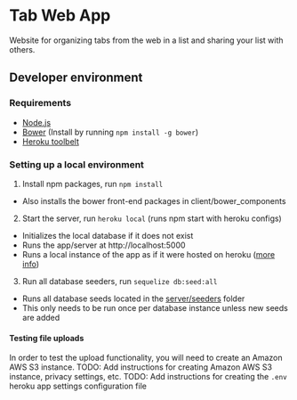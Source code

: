 # Tab Web App
Website for organizing tabs from the web in a list and sharing your list with others.

## Developer environment
### Requirements
- [Node.js](https://nodejs.org/)
- [Bower](http://bower.io/) (Install by running `npm install -g bower`)
- [Heroku toolbelt](https://toolbelt.heroku.com/)

### Setting up a local environment
1. Install npm packages, run `npm install`
  - Also installs the bower front-end packages in client/bower_components
2. Start the server, run `heroku local` (runs npm start with heroku configs)
  - Initializes the local database if it does not exist
  - Runs the app/server at http://localhost:5000
  - Runs a local instance of the app as if it were hosted on heroku ([more info](https://devcenter.heroku.com/articles/heroku-local))
3. Run all database seeders, run `sequelize db:seed:all`
  - Runs all database seeds located in the [server/seeders](../tree/master/server/seeders) folder
  - This only needs to be run once per database instance unless new seeds are added

#### Testing file uploads
In order to test the upload functionality, you will need to create an Amazon AWS S3 instance.
TODO: Add instructions for creating Amazon AWS S3 instance, privacy settings, etc.
TODO: Add instructions for creating the `.env` heroku app settings configuration file
